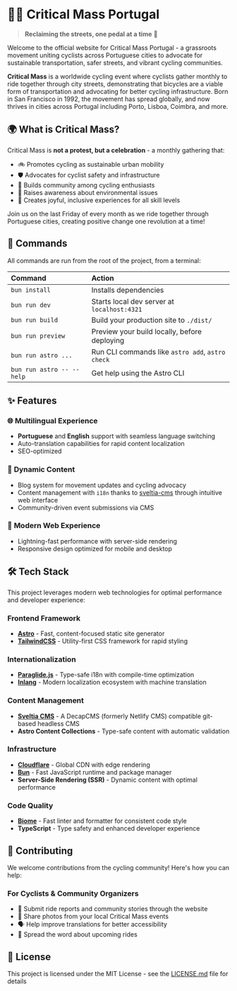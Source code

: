 # 🚴‍♀️ Critical Mass Portugal

> **Reclaiming the streets, one pedal at a time** 🌟

Welcome to the official website for Critical Mass Portugal - a grassroots movement uniting cyclists across Portuguese cities to advocate for sustainable transportation, safer streets, and vibrant cycling communities.

**Critical Mass** is a worldwide cycling event where cyclists gather monthly to ride together through city streets, demonstrating that bicycles are a viable form of transportation and advocating for better cycling infrastructure. Born in San Francisco in 1992, the movement has spread globally, and now thrives in cities across Portugal including Porto, Lisboa, Coimbra, and more.

## 🌍 What is Critical Mass?

Critical Mass is **not a protest, but a celebration** - a monthly gathering that:
- 🚲 Promotes cycling as sustainable urban mobility
- 🛡️ Advocates for cyclist safety and infrastructure 
- 🤝 Builds community among cycling enthusiasts
- 🌱 Raises awareness about environmental issues
- 🎉 Creates joyful, inclusive experiences for all skill levels

Join us on the last Friday of every month as we ride together through Portuguese cities, creating positive change one revolution at a time!

## 🧞 Commands

All commands are run from the root of the project, from a terminal:

| Command                   | Action                                           |
| :------------------------ | :----------------------------------------------- |
| `bun install`             | Installs dependencies                            |
| `bun run dev`             | Starts local dev server at `localhost:4321`      |
| `bun run build`           | Build your production site to `./dist/`          |
| `bun run preview`         | Preview your build locally, before deploying     |
| `bun run astro ...`       | Run CLI commands like `astro add`, `astro check` |
| `bun run astro -- --help` | Get help using the Astro CLI                     |

## ✨ Features

### 🌐 **Multilingual Experience**
- **Portuguese** and **English** support with seamless language switching
- Auto-translation capabilities for rapid content localization
- SEO-optimized

### 📝 **Dynamic Content**
- Blog system for movement updates and cycling advocacy
- Content management with `i18n` thanks to [sveltia-cms](https://github.com/sveltia/sveltia-cms/) through intuitive web interface
- Community-driven event submissions via CMS

### 🎨 **Modern Web Experience**
- Lightning-fast performance with server-side rendering
- Responsive design optimized for mobile and desktop

## 🛠️ Tech Stack

This project leverages modern web technologies for optimal performance and developer experience:

### **Frontend Framework**
- **[Astro](https://astro.build/)** - Fast, content-focused static site generator
- **[TailwindCSS](https://tailwindcss.com/)** - Utility-first CSS framework for rapid styling

### **Internationalization**
- **[Paraglide.js](https://inlang.com/m/gerre34r/library-inlang-paraglideJs)** - Type-safe i18n with compile-time optimization
- **[Inlang](https://inlang.com/)** - Modern localization ecosystem with machine translation

### **Content Management**
- **[Sveltia CMS](https://github.com/sveltia/sveltia-cms)** - A DecapCMS (formerly Netlify CMS) compatible git-based headless CMS
- **Astro Content Collections** - Type-safe content with automatic validation

### **Infrastructure**
- **[Cloudflare](https://www.cloudflare.com/)** - Global CDN with edge rendering
- **[Bun](https://bun.sh/)** - Fast JavaScript runtime and package manager
- **Server-Side Rendering (SSR)** - Dynamic content with optimal performance

### **Code Quality**
- **[Biome](https://biomejs.dev/)** - Fast linter and formatter for consistent code style
- **TypeScript** - Type safety and enhanced developer experience

## 🤝 Contributing

We welcome contributions from the cycling community! Here's how you can help:

### **For Cyclists & Community Organizers**
- 📝 Submit ride reports and community stories through the website
- 📸 Share photos from your local Critical Mass events
- 🗣️ Help improve translations for better accessibility
- 📢 Spread the word about upcoming rides


## 📄 License

This project is licensed under the MIT License - see the [LICENSE.md](LICENSE.md) file for details
